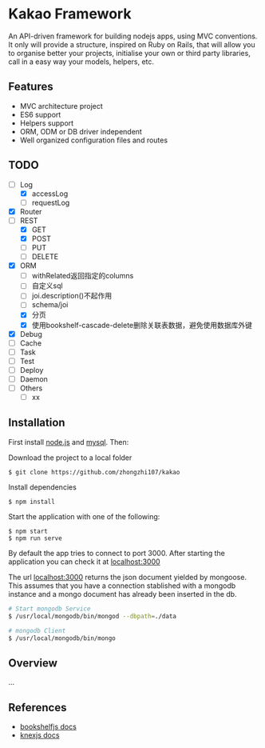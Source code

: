 # Kakao Framework

An API-driven framework for building nodejs apps, using MVC conventions. It only will provide a structure, inspired on Ruby on Rails, that will allow you to organise better your projects, initialise your own or third party libraries, call in a easy way your models, helpers, etc.

## Features

* MVC architecture project
* ES6 support
* Helpers support
* ORM, ODM or DB driver independent
* Well organized configuration files and routes

## TODO
- [ ] Log
  - [x] accessLog
  - [ ] requestLog
- [x] Router
- [ ] REST
  - [x] GET
  - [x] POST
  - [ ] PUT
  - [ ] DELETE
- [x] ORM
  - [ ] withRelated返回指定的columns
  - [ ] 自定义sql
  - [ ] joi.description()不起作用
  - [ ] schema/joi
  - [x] 分页
  - [x] 使用bookshelf-cascade-delete删除关联表数据，避免使用数据库外键
- [x] Debug
- [ ] Cache
- [ ] Task
- [ ] Test
- [ ] Deploy
- [ ] Daemon
- [ ] Others
  - [ ] xx

## Installation

First install [node.js](http://nodejs.org/) and [mysql](http://dev.mysql.com/downloads/mysql/). Then:

Download the project to a local folder
```
$ git clone https://github.com/zhongzhi107/kakao
```
Install dependencies
```
$ npm install
```

Start the application with one of the following:
```
$ npm start
$ npm run serve
```
By default the app tries to connect to port 3000. After starting the application you can check it at [localhost:3000](http://localhost:3000)

The url [localhost:3000](http://localhost:3000) returns the json document yielded by mongoose. This assumes that you have a connection stablished with a mongodb instance and a mongo document has already been inserted in the db.

```sh
# Start mongodb Service
$ /usr/local/mongodb/bin/mongod --dbpath=./data

# mongodb Client
$ /usr/local/mongodb/bin/mongo
```

## Overview
...

## References

- [bookshelfjs docs](http://bookshelfjs.org)
- [knexjs docs](http://knexjs.org)
